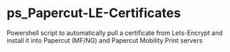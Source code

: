 # ps_Papercut-LE-Certificates
Powershell script to automatically pull a certificate from Lets-Encrypt and install it into Papercut (MF/NG) and Papercut Mobility Print servers
